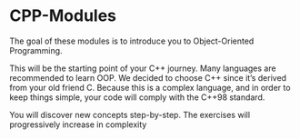 # CPP-Modules

The goal of these modules is to introduce you to Object-Oriented Programming.

This will be the starting point of your C++ journey. Many languages are recommended
to learn OOP. We decided to choose C++ since it’s derived from your old friend C.
Because this is a complex language, and in order to keep things simple, your code will
comply with the C++98 standard.

You will discover new concepts step-by-step. The exercises will progressively increase
in complexity
